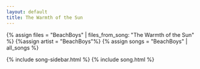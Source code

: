 ```yaml
---
layout: default
title: The Warmth of the Sun
---
```


{% assign files = "BeachBoys" | files_from_song: "The Warmth of the Sun" %}
{%assign artist = "BeachBoys"%}
{% assign songs = "BeachBoys" | all_songs %}

{% include song-sidebar.html %}
{% include song.html %}
